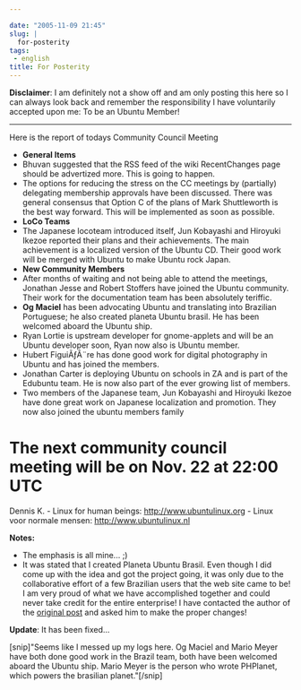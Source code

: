 ```yaml
---

date: "2005-11-09 21:45"
slug: |
  for-posterity
tags:
 - english
title: For Posterity
---
```


**Disclaimer**: I am definitely not a show off and am only posting this
here so I can always look back and remember the responsibility I have
voluntarily accepted upon me: To be an Ubuntu Member!

------------------------------------------------------------------------

Here is the report of todays Community Council Meeting

-   **General Items**
-   Bhuvan suggested that the RSS feed of the wiki RecentChanges page
    should be advertized more. This is going to happen.
-   The options for reducing the stress on the CC meetings by
    (partially) delegating membership approvals have been discussed.
    There was general consensus that Option C of the plans of Mark
    Shuttleworth is the best way forward. This will be implemented as
    soon as possible.
-   **LoCo Teams**
-   The Japanese locoteam introduced itself, Jun Kobayashi and Hiroyuki
    Ikezoe reported their plans and their achievements. The main
    achievement is a localized version of the Ubuntu CD. Their good work
    will be merged with Ubuntu to make Ubuntu rock Japan.
-   **New Community Members**
-   After months of waiting and not being able to attend the meetings,
    Jonathan Jesse and Robert Stoffers have joined the Ubuntu community.
    Their work for the documentation team has been absolutely teriffic.
-   **Og Maciel** has been advocating Ubuntu and translating into
    Brazilian Portuguese; he also created planeta Ubuntu brasil. He has
    been welcomed aboard the Ubuntu ship.
-   Ryan Lortie is upstream developer for gnome-applets and will be an
    Ubuntu developer soon, Ryan now also is Ubuntu member.
-   Hubert FiguiÃƒÂ¨re has done good work for digital photography in
    Ubuntu and has joined the members.
-   Jonathan Carter is deploying Ubuntu on schools in ZA and is part of
    the Edubuntu team. He is now also part of the ever growing list of
    members.
-   Two members of the Japanese team, Jun Kobayashi and Hiroyuki Ikezoe
    have done great work on Japanese localization and promotion. They
    now also joined the ubuntu members family

# The next community council meeting will be on Nov. 22 at 22:00 UTC

Dennis K. - Linux for human beings: <http://www.ubuntulinux.org> - Linux
voor normale mensen: <http://www.ubuntulinux.nl>

**Notes:**

-   The emphasis is all mine... ;)
-   It was stated that I created Planeta Ubuntu Brasil. Even though I
    did come up with the idea and got the project going, it was only due
    to the collaborative effort of a few Brazilian users that the web
    site came to be! I am very proud of what we have accomplished
    together and could never take credit for the entire enterprise! I
    have contacted the author of the [original
    post](http://lists.ubuntu.com/archives/ubuntu-devel/2005-November/012877.html)
    and asked him to make the proper changes!

**Update**: It has been fixed...

\[snip\]"Seems like I messed up my logs here. Og Maciel and Mario Meyer
have both done good work in the Brazil team, both have been welcomed
aboard the Ubuntu ship. Mario Meyer is the person who wrote PHPlanet,
which powers the brasilian planet."\[/snip\]
